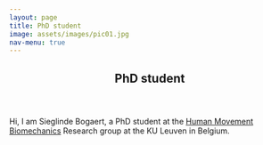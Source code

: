 ```yaml
---
layout: page
title: PhD student
image: assets/images/pic01.jpg
nav-menu: true
---
```


<!-- Main -->
<div id="main" class="alt">

<!-- One -->
<section id="one">
	<div class="inner">
		<header class="major">
			<h1>PhD student</h1>
		</header>

<!-- Content -->
Hi, I am Sieglinde Bogaert, a PhD student at the <a href="[url](https://gbiomed.kuleuven.be/english/research/50000737/groups/HMB)">Human Movement Biomechanics</a> Research group at the KU Leuven in Belgium. 
		
		
</div>
</section>

</div>
